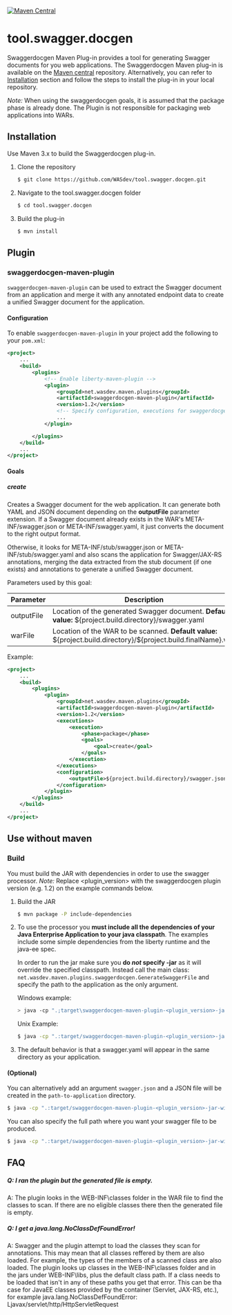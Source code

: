 [![Maven Central](https://maven-badges.herokuapp.com/maven-central/net.wasdev.maven.plugins/swaggerdocgen-maven-plugin/badge.svg)](https://maven-badges.herokuapp.com/maven-central/net.wasdev.maven.plugins/swaggerdocgen-maven-plugin/badge.svg)
# tool.swagger.docgen

Swaggerdocgen Maven Plug-in provides a tool for generating Swagger documents for you web applications. The Swaggerdocgen Maven plug-in is available on the [Maven central](http://search.maven.org/#search%7Cga%7C1%7Cswaggerdocgen) repository. Alternatively, you can refer to [Installation](#installation) section and follow the steps to install the plug-in in your local repository.

*Note:* When using the swaggerdocgen goals, it is assumed that the package phase is already done. The Plugin is not responsible for packaging web applications into WARs.

## Installation

Use Maven 3.x to build the Swaggerdocgen plug-in.

1. Clone the repository
   ```sh
   $ git clone https://github.com/WASdev/tool.swagger.docgen.git
   ```

2. Navigate to the tool.swagger.docgen folder
   ```sh
   $ cd tool.swagger.docgen
   ```

3. Build the plug-in
   ```sh
   $ mvn install
   ```


## Plugin

### swaggerdocgen-maven-plugin

`swaggerdocgen-maven-plugin` can be used to extract the Swagger document from an application and merge it with any annotated endpoint data to create a unified Swagger document for the application.

#### Configuration

To enable `swaggerdocgen-maven-plugin` in your project add the following to your `pom.xml`:

```xml
<project>
    ...
    <build>
        <plugins>
            <!-- Enable liberty-maven-plugin -->
            <plugin>
                <groupId>net.wasdev.maven.plugins</groupId>
                <artifactId>swaggerdocgen-maven-plugin</artifactId>
                <version>1.2</version>
                <!-- Specify configuration, executions for swaggerdocgen-maven-plugin -->
                ...
            </plugin>

        </plugins>
    </build>
    ...
</project>
```

#### Goals

##### create
Creates a Swagger document for the web application. It can generate both YAML and JSON document depending on the **outputFile** parameter extension. If a Swagger document already exists in the WAR's META-INF/swagger.json or META-INF/swagger.yaml, it just converts the document to the right output format. 

Otherwise, it looks for META-INF/stub/swagger.json or META-INF/stub/swagger.yaml and also scans the application for Swagger/JAX-RS annotations, merging the data extracted from the stub document (if one exists) and annotations to generate a unified Swagger document.

Parameters used by this goal:

| Parameter | Description | Required |
| --------  | ----------- | -------  |
| outputFile | Location of the generated Swagger document. **Default value:** \${project.build.directory}/swagger.yaml | No |
| warFile| Location of the WAR to be scanned. **Default value:** \${project.build.directory}/\${project.build.finalName}.war | No |

Example:
```xml
<project>
    ...
    <build>
        <plugins>
            <plugin>
                <groupId>net.wasdev.maven.plugins</groupId>
                <artifactId>swaggerdocgen-maven-plugin</artifactId>
                <version>1.2</version>
                <executions>
                    <execution>
                        <phase>package</phase>
                        <goals>
                            <goal>create</goal>
                        </goals>
                    </execution>
                </executions>
                <configuration>
                    <outputFile>${project.build.directory}/swagger.json</outputFile>
                </configuration>
            </plugin>
        </plugins>
    </build>
    ...
</project>
```


## Use without maven

### Build
You must build the JAR with dependencies in order to use the swagger processor. *Note:* Replace <plugin_version> with the swaggerdocgen plugin version (e.g. 1.2) on the example commands below.

1. Build the JAR

   ```sh
   $ mvn package -P include-dependencies
   ```
2. To use the processor you **must include all the dependencies of your Java Enterprise Application to your java classpath**. The examples include some simple dependencies from the liberty runtime and the java-ee spec. 

   In order to run the jar make sure you **do _not_ specify -jar** as it will override the specified classpath. Instead call the main class:
   `net.wasdev.maven.plugins.swaggerdocgen.GenerateSwaggerFile` and specify the path to the application as the only argument.
   
   Windows example:
   ```sh
   > java -cp ".;target\swaggerdocgen-maven-plugin-<plugin_version>-jar-with-dependencies.jar;C:\libertyRuntime\dev\api\spec\*" net.wasdev.maven.plugins.swaggerdocgen.GenerateSwaggerFile C:\..\path-to-application\app.war
   ```
   Unix Example:
   ```sh
   $ java -cp ".:target/swaggerdocgen-maven-plugin-<plugin_version>-jar-with-dependencies.jar:/libertyRuntime/dev/api/spec/*" net.wasdev.maven.plugins.swaggerdocgen.GenerateSwaggerFile /../path-to-application/app.war
   ```

3. The default behavior is that a swagger.yaml will appear in the same directory as your application.
   
#### (Optional)
You can alternatively add an argument `swagger.json` and a JSON file will be created in the `path-to-application` directory.
```sh
$ java -cp ".:target/swaggerdocgen-maven-plugin-<plugin_version>-jar-with-dependencies.jar:/libertyRuntime/dev/api/spec/*" net.wasdev.maven.plugins.swaggerdocgen.GenerateSwaggerFile /../path-to-application/app.war swagger.json
```
You can also specify the full path where you want your swagger file to be produced.
```sh
$ java -cp ".:target/swaggerdocgen-maven-plugin-<plugin_version>-jar-with-dependencies.jar:/libertyRuntime/dev/api/spec/*" net.wasdev.maven.plugins.swaggerdocgen.GenerateSwaggerFile /../path-to-application/app.war /path-to-swagger/swagger.json
```

## FAQ

##### Q: I ran the plugin but the generated file is empty.
A: The plugin looks in the WEB-INF\classes folder in the WAR file to find the classes to scan. If there are no eligible classes there then the generated file is empty.

##### Q: I get a java.lang.NoClassDefFoundError!
A: Swagger and the plugin attempt to load the classes they scan for annotations. This may mean that all classes reffered by them are also loaded. For example, the types of the members of a scanned class are also loaded. The plugin looks up classes in the WEB-INF\classes folder and in the jars under WEB-INF\libs, plus the default class path. If a class needs to be loaded that isn't in any of these paths you get that error. This can be tha case for JavaEE classes provided by the container (Servlet, JAX-RS, etc.), for example java.lang.NoClassDefFoundError: Ljavax/servlet/http/HttpServletRequest
 


   


